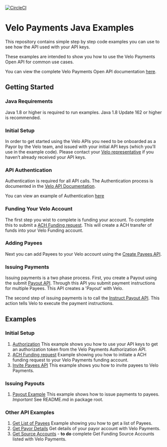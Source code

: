 [![CircleCI](https://circleci.com/gh/velopaymentsapi/velo-java-examples.svg?style=svg&circle-token=5dee1bff0f724a035fe59b2e2f4d87cc10e2a572)](https://circleci.com/gh/velopaymentsapi/velo-java-examples)
# Velo Payments Java Examples

This repository contains simple step by step code examples you can use to see how the API used with your API keys. 

These examples are intended to show you how to use the Velo Payments Open API for common use cases.

You can view the complete Velo Payments Open API documentation [here](http://developer.velopayments.com/api/rest).

## Getting Started

### Java Requirements
Java 1.8 or higher is required to run examples. Java 1.8 Update 162 or higher is recommended. 

### Initial Setup
In order to get started using the Velo APIs you need to be onboarded as a Payor by the Velo team, and issued with your 
initial API keys (which you’ll use in the example code). Please contact your [Velo representative](https://developer.velopayments.com/) 
if you haven’t already received your API keys.

### API Authentication
Authentication is required for all API calls. The Authentication process is documented in the [Velo API Documentation](http://developer.velopayments.com/api/rest).

You can view an example of Authentication [here](https://github.com/velopaymentsapi/velo-java-examples/tree/master/src/main/java/com/velopayments/examples/authentication)

### Funding Your Velo Account
The first step you wist to complete is funding your account. To complete this to submit 
a [ACH Funding request](https://velopaymentsapi.github.io/VeloOpenApi/#operation/payorAchFundingRequest). This will create 
a ACH transfer of funds into your Velo Funding account.

### Adding Payees
Next you can add Payees to your Velo account using the [Create Payees API](https://velopaymentsapi.github.io/VeloOpenApi/#operation/createPayees).

### Issuing Payments
Issuing payments is a two phase process. First, you create a Payout using the submit [Payout API](https://velopaymentsapi.github.io/VeloOpenApi/#operation/submitPayout). Through this API you 
submit payment instructions for multiple Payees. This API creates a 'Payout' with Velo. 

The second step of issuing payments is to call the [Instruct Payout API](https://velopaymentsapi.github.io/VeloOpenApi/#operation/payoutInstruct). This action tells Velo to execute the payment instructions.  

## Examples
### Initial Setup
1. [Authorization](https://github.com/velopaymentsapi/velo-java-examples/tree/master/src/main/java/com/velopayments/examples/authorization) 
This example shows you how to use your API keys to get an authorization token from the Velo Payments Authorization API.
2. [ACH Funding request](https://github.com/velopaymentsapi/velo-java-examples/blob/master/src/main/java/com/velopayments/examples/payorservice/AchFundingRequestExample.java)
Example showing you how to initiate a ACH funding request to your Velo Payments funding account.
3. [Invite Payees API](https://github.com/velopaymentsapi/velo-java-examples/blob/master/src/main/java/com/velopayments/examples/payeeservice/InvitePayeeExample.java)
This example shows you how to invite payees to Velo Payments. 

### Issuing Payouts
1. [Payout Example](https://github.com/velopaymentsapi/velo-java-examples/blob/master/src/main/java/com/velopayments/examples/payoutservice/PayoutExample.java)
This example shows how to issue payments to payees. *Important* See README.md in package root.

### Other API Examples
1. [Get List of Payees](https://github.com/velopaymentsapi/velo-java-examples/blob/master/src/main/java/com/velopayments/examples/payeeservice/GetPayeesExample.java)
Example showing you how to get a list of Payees. 
2. [Get Payor Details](https://github.com/velopaymentsapi/velo-java-examples/blob/master/src/main/java/com/velopayments/examples/payorservice/GetPayorDetailsByIdExample.java)
Get details of your payor account with Velo Payments.
3. [Get Source Accounts](https://github.com/velopaymentsapi/velo-java-examples/blob/master/src/main/java/com/velopayments/examples/fundingmanager/GetSourceAccountsExample.java) - **to do** complete
Get Funding Source Accounts listed with Velo Payments.